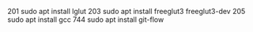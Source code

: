   201  sudo apt install lglut
  203  sudo apt install freeglut3 freeglut3-dev 
  205  sudo apt install gcc
  744  sudo apt install git-flow 

